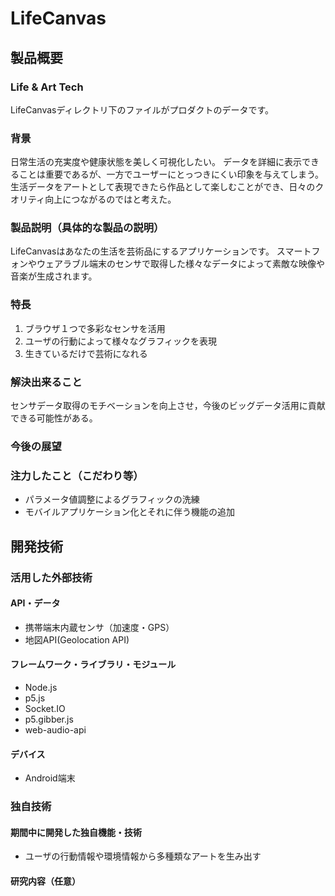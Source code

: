 # LifeCanvas
## 製品概要
### Life & Art Tech
LifeCanvasディレクトリ下のファイルがプロダクトのデータです。

### 背景
日常生活の充実度や健康状態を美しく可視化したい。
データを詳細に表示できることは重要であるが、一方でユーザーにとっつきにくい印象を与えてしまう。
生活データをアートとして表現できたら作品として楽しむことができ、日々のクオリティ向上につながるのではと考えた。

### 製品説明（具体的な製品の説明）
LifeCanvasはあなたの生活を芸術品にするアプリケーションです。
スマートフォンやウェアラブル端末のセンサで取得した様々なデータによって素敵な映像や音楽が生成されます。

### 特長
1. ブラウザ１つで多彩なセンサを活用
2. ユーザの行動によって様々なグラフィックを表現
3. 生きているだけで芸術になれる

### 解決出来ること
センサデータ取得のモチベーションを向上させ，今後のビッグデータ活用に貢献できる可能性がある。

### 今後の展望
### 注力したこと（こだわり等）
* パラメータ値調整によるグラフィックの洗練
* モバイルアプリケーション化とそれに伴う機能の追加

## 開発技術
### 活用した外部技術
#### API・データ
* 携帯端末内蔵センサ（加速度・GPS）
* 地図API(Geolocation API)

#### フレームワーク・ライブラリ・モジュール
* Node.js
* p5.js
* Socket.IO
* p5.gibber.js
* web-audio-api

#### デバイス
* Android端末

### 独自技術
#### 期間中に開発した独自機能・技術
* ユーザの行動情報や環境情報から多種類なアートを生み出す
<!-- * 特に力を入れた部分をファイルリンク、またはcommit_idを記載してください（任意）-->

#### 研究内容（任意）
<!-- * もし、製品に研究内容を用いた場合は、研究内容の詳細及び具体的な活用法について、こちらに記載をしてください。 -->
